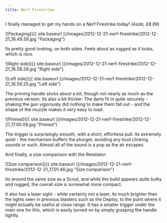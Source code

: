 ```yaml
---
title: Nerf Firestrike
---
```


I finally managed to get my hands on a Nerf Firestrike today! (*Asda, £8.99*)

![Packaging]({{ site.baseurl }}/images/2012-12-21-nerf-firestrike/2012-12-21_16.49.59.jpg "Packaging")

Its pretty good looking, on both sides. Feels about as rugged as it looks, which is nice.

![Right side]({{ site.baseurl }}/images/2012-12-21-nerf-firestrike/2012-12-21_16.58.29.jpg "Right side")

![Left side]({{ site.baseurl }}/images/2012-12-21-nerf-firestrike/2012-12-21_16.59.25.jpg "Left side")

The priming handle sticks about a bit, though not nearly as much as the previous version. Its also a bit thicker. The darts fit in quite securely - shaking the gun vigorously did nothing to make them fall out - and the shape of the muzzle makes it very easy to load.

![Primed]({{ site.baseurl }}/images/2012-12-21-nerf-firestrike/2012-12-21_17.00.09.jpg "Primed")

The trigger is surprisingly smooth, with a short, effortless pull. Its extremely quiet - the mechanism buffers the plunger, avoiding any loud clicking sounds or such. Almost all of the sound is a pop as the air escapes.

And finally, a size comparison with the Retaliator:

![Size comparison]({{ site.baseurl }}/images/2012-12-21-nerf-firestrike/2012-12-21_17.01.46.jpg "Size comparison")

Its around the same size as a Scout, and while the build appears quite bulky and rugged, the overall size is somewhat more compact.

It also has a laser sight - while certainly not a laser, its much brighter than the lights seen in previous blasters such as the Deploy, to the point where it might actually be useful at close range. It has a smaller trigger under the main one for this, which is easily turned on by simply grasping the handle tightly.
